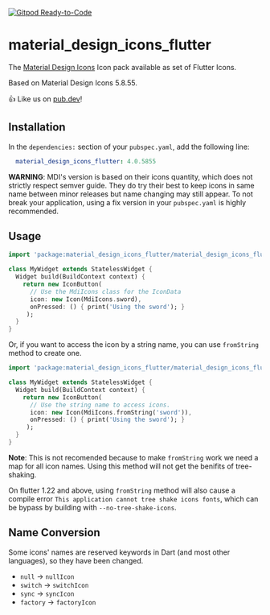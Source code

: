 [![Gitpod Ready-to-Code](https://img.shields.io/badge/Gitpod-Ready--to--Code-blue?logo=gitpod)](https://gitpod.io/#https://github.com/ziofat/material_design_icons_flutter)

# material_design_icons_flutter

The [Material Design Icons](https://materialdesignicons.com/) Icon pack available as set of Flutter Icons.

Based on Material Design Icons 5.8.55.

👍 Like us on [pub.dev](https://pub.dev/packages/material_design_icons_flutter)!

## Installation

In the `dependencies:` section of your `pubspec.yaml`, add the following line:

```yaml
  material_design_icons_flutter: 4.0.5855
```

**WARNING**: MDI's version is based on their icons quantity, which does not strictly respect semver guide. They do try their best to keep icons in same name between minor releases but name changing may still appear. To not break your application, using a fix version in your `pubspec.yaml` is highly recommended.

## Usage

```dart
import 'package:material_design_icons_flutter/material_design_icons_flutter.dart';

class MyWidget extends StatelessWidget {
  Widget build(BuildContext context) {
    return new IconButton(
      // Use the MdiIcons class for the IconData
      icon: new Icon(MdiIcons.sword),
      onPressed: () { print('Using the sword'); }
     );
  }
}
```

Or, if you want to access the icon by a string name, you can use `fromString` method to create one.


```dart
import 'package:material_design_icons_flutter/material_design_icons_flutter.dart';

class MyWidget extends StatelessWidget {
  Widget build(BuildContext context) {
    return new IconButton(
      // Use the string name to access icons.
      icon: new Icon(MdiIcons.fromString('sword')),
      onPressed: () { print('Using the sword'); }
     );
  }
}
```

__Note__: This is not recomended because to make `fromString` work we need a map for all icon names. Using this method will not get the benifits of tree-shaking.

On flutter 1.22 and above, using `fromString` method will also cause a compile error `This application cannot tree shake icons fonts`, which can be bypass by building with `--no-tree-shake-icons`.

## Name Conversion

Some icons' names are reserved keywords in Dart (and most other languages), so they have been changed.

- `null` -> `nullIcon`
- `switch` -> `switchIcon`
- `sync` -> `syncIcon`
- `factory` -> `factoryIcon`
